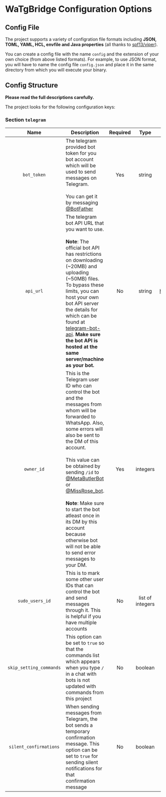 # WaTgBridge Configuration Options

## Config File

The project supports a variety of configration file formats including **JSON, TOML, YAML, HCL, envfile and Java properties** (all thanks to [spf13/viper](https://github.com/spf13/viper)).

You can create a config file with the name `config` and the extension of your own choice (from above listed formats). For example, to use JSON format, you will have to name the config file `config.json` and place it in the same directory from which you will execute your binary.

## Config Structure

**Please read the full descriptions carefully.**

The project looks for the following configuration keys:

### Section `telegram`

| Name | Description | Required | Type | Default Value |
|:----:|-------------|:--------:|:----:|:-------------:|
| `bot_token` | The telegram provided bot token for you bot account which will be used to send messages on Telegram.<br><br>You can get it by messaging [@BotFather](https://t.me/BotFather) | Yes | string | - |
| `api_url` | The telegram bot API URL that you want to use.<br><br>**Note**: The official bot API has restrictions on downloading (\~20MB) and uploading (\~50MB) files. To bypass these limits, you can host your own bot API server the details for which can be found at [telegram-bot-api](https://github.com/tdlib/telegram-bot-api). **Make sure the bot API is hosted at the same server/machine as your bot.** | No | string | https://api.telegram.org/ |
| `owner_id` | This is the Telegram user ID who can control the bot and the messages from whom will be forwarded to WhatsApp. Also, some errors will also be sent to the DM of this account.<br><br>This value can be obtained by sending `/id` to [@MetaButlerBot](https://t.me/Metabutlerbot) or [@MissRose_bot](https://t.me/MissRose_bot).<br><br>**Note**: Make sure to start the bot atleast once in its DM by this account because otherwise bot will not be able to send error messages to your DM. | Yes | integers | - |
| `sudo_users_id` | This is to mark some other user IDs that can control the bot and send messages through it. This is helpful if you have multiple accounts | No | list of integers | - |
| `skip_setting_commands` | This option can be set to `true` so that the commands list which appears when you type `/` in a chat with bots is not updated with commands from this project | No | boolean | false |
| `silent_confirmations` | When sending messages from Telegram, the bot sends a temporary confirmation message. This option can be set to `true` for sending silent notifications for that confirmation message | No | boolean | false |

